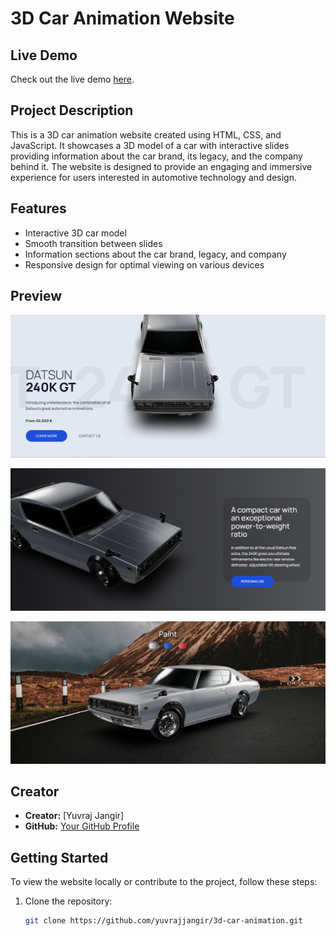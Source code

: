 # 3D Car Animation Website

## Live Demo

Check out the live demo [here](https://car-animation-gules.vercel.app/).

## Project Description

This is a 3D car animation website created using HTML, CSS, and JavaScript. It showcases a 3D model of a car with interactive slides providing information about the car brand, its legacy, and the company behind it. The website is designed to provide an engaging and immersive experience for users interested in automotive technology and design.

## Features

- Interactive 3D car model
- Smooth transition between slides
- Information sections about the car brand, legacy, and company
- Responsive design for optimal viewing on various devices

## Preview

![Preview 1](https://github.com/yuvrajjangir/3D-Car-Animation/blob/main/Images/Screenshot%202024-03-03%20145111.png)

![Preview 2](https://github.com/yuvrajjangir/3D-Car-Animation/blob/main/Images/Screenshot%202024-03-03%20145126.png)

![Preview 3](https://github.com/yuvrajjangir/3D-Car-Animation/blob/main/Images/Screenshot%202024-03-03%20145137.png)


## Creator

- **Creator:** [Yuvraj Jangir]
- **GitHub:** [Your GitHub Profile](https://github.com/yuvrajjangir)

## Getting Started

To view the website locally or contribute to the project, follow these steps:

1. Clone the repository:

   ```bash
   git clone https://github.com/yuvrajjangir/3d-car-animation.git
